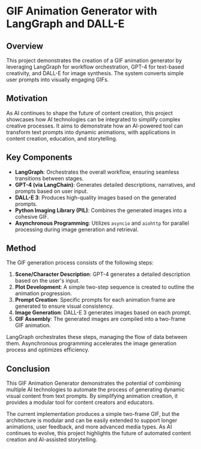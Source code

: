 # GIF Animation Generator with LangGraph and DALL-E  

## Overview  
This project demonstrates the creation of a GIF animation generator by leveraging LangGraph for workflow orchestration, GPT-4 for text-based creativity, and DALL-E for image synthesis. The system converts simple user prompts into visually engaging GIFs.

## Motivation  
As AI continues to shape the future of content creation, this project showcases how AI technologies can be integrated to simplify complex creative processes. It aims to demonstrate how an AI-powered tool can transform text prompts into dynamic animations, with applications in content creation, education, and storytelling.

## Key Components  
- **LangGraph**: Orchestrates the overall workflow, ensuring seamless transitions between stages.  
- **GPT-4 (via LangChain)**: Generates detailed descriptions, narratives, and prompts based on user input.  
- **DALL-E 3**: Produces high-quality images based on the generated prompts.  
- **Python Imaging Library (PIL)**: Combines the generated images into a cohesive GIF.  
- **Asynchronous Programming**: Utilizes `asyncio` and `aiohttp` for parallel processing during image generation and retrieval.

## Method  
The GIF generation process consists of the following steps:  

1. **Scene/Character Description**: GPT-4 generates a detailed description based on the user's input.  
2. **Plot Development**: A simple two-step sequence is created to outline the animation progression.  
3. **Prompt Creation**: Specific prompts for each animation frame are generated to ensure visual consistency.  
4. **Image Generation**: DALL-E 3 generates images based on each prompt.  
5. **GIF Assembly**: The generated images are compiled into a two-frame GIF animation.

LangGraph orchestrates these steps, managing the flow of data between them. Asynchronous programming accelerates the image generation process and optimizes efficiency.

## Conclusion  
This GIF Animation Generator demonstrates the potential of combining multiple AI technologies to automate the process of generating dynamic visual content from text prompts. By simplifying animation creation, it provides a modular tool for content creators and educators.

The current implementation produces a simple two-frame GIF, but the architecture is modular and can be easily extended to support longer animations, user feedback, and more advanced media types. As AI continues to evolve, this project highlights the future of automated content creation and AI-assisted storytelling.
